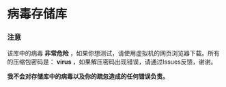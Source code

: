 # 病毒存储库
### 注意
该库中的病毒 **非常危险** ，如果你想测试，请使用虚拟机的网页浏览器下载。所有的压缩包密码是： **virus** ，如果解压密码出现错误，请通过Issues反馈，谢谢。

**我不会对存储库中的病毒以及你的疏忽造成的任何错误负责。**
